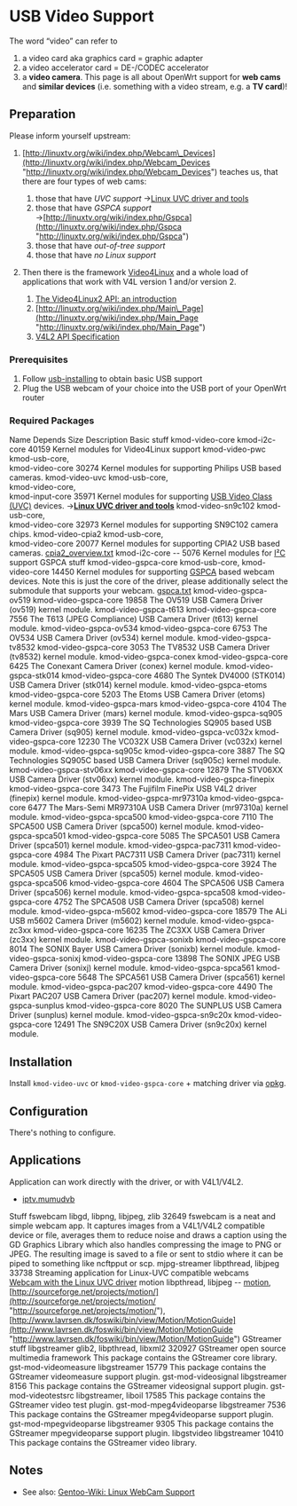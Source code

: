 # USB Video Support

The word “video” can refer to

1. a video card aka graphics card = graphic adapter
2. a video accelerator card = DE-/CODEC accelerator
3. a **video camera**. This page is all about OpenWrt support for **web cams** and **similar devices** (i.e. something with a video stream, e.g. a **TV card**)!

## Preparation

Please inform yourself upstream:

1. [http://linuxtv.org/wiki/index.php/Webcam\_Devices](http://linuxtv.org/wiki/index.php/Webcam_Devices "http://linuxtv.org/wiki/index.php/Webcam_Devices") teaches us, that there are four types of web cams:
   
   1. those that have *UVC support* →[Linux UVC driver and tools](http://www.ideasonboard.org/uvc/ "http://www.ideasonboard.org/uvc/")
   2. those that have *GSPCA support* →[http://linuxtv.org/wiki/index.php/Gspca](http://linuxtv.org/wiki/index.php/Gspca "http://linuxtv.org/wiki/index.php/Gspca")
   3. those that have *out-of-tree support*
   4. those that have *no Linux support*
2. Then there is the framework [Video4Linux](https://en.wikipedia.org/wiki/Video4Linux "https://en.wikipedia.org/wiki/Video4Linux") and a whole load of applications that work with V4L version 1 and/or version 2.
   
   1. [The Video4Linux2 API: an introduction](http://lwn.net/Articles/203924/ "http://lwn.net/Articles/203924/")
   2. [http://linuxtv.org/wiki/index.php/Main\_Page](http://linuxtv.org/wiki/index.php/Main_Page "http://linuxtv.org/wiki/index.php/Main_Page")
   3. [V4L2 API Specification](http://v4l2spec.bytesex.org/spec/ "http://v4l2spec.bytesex.org/spec/")

### Prerequisites

1. Follow [usb-installing](/docs/guide-user/storage/usb-installing "docs:guide-user:storage:usb-installing") to obtain basic USB support
2. Plug the USB webcam of your choice into the USB port of your OpenWrt router

### Required Packages

Name Depends Size Description Basic stuff kmod-video-core kmod-i2c-core 40159 Kernel modules for Video4Linux support kmod-video-pwc kmod-usb-core,  
kmod-video-core 30274 Kernel modules for supporting Philips USB based cameras. kmod-video-uvc kmod-usb-core,  
kmod-video-core,  
kmod-input-core 35971 Kernel modules for supporting [USB Video Class (UVC)](https://en.wikipedia.org/wiki/USB%20video%20device%20class "https://en.wikipedia.org/wiki/USB video device class") devices. →[**Linux UVC driver and tools**](http://www.ideasonboard.org/uvc/ "http://www.ideasonboard.org/uvc/") kmod-video-sn9c102 kmod-usb-core,  
kmod-video-core 32973 Kernel modules for supporting SN9C102 camera chips. kmod-video-cpia2 kmod-usb-core,  
kmod-video-core 20077 Kernel modules for supporting CPIA2 USB based cameras. [cpia2\_overview.txt](http://www.mjmwired.net/kernel/Documentation/video4linux/cpia2_overview.txt "http://www.mjmwired.net/kernel/Documentation/video4linux/cpia2_overview.txt") kmod-i2c-core -- 5076 Kernel modules for [I²C](https://en.wikipedia.org/wiki/I%C2%B2C "https://en.wikipedia.org/wiki/I²C") support GSPCA stuff kmod-video-gspca-core kmod-usb-core, kmod-video-core 14450 Kernel modules for supporting [GSPCA](http://www.linuxjournal.com/video/get-your-webcam-working-gspca "http://www.linuxjournal.com/video/get-your-webcam-working-gspca") based webcam devices. Note this is just the core of the driver, please additionally select the submodule that supports your webcam. [gspca.txt](http://www.mjmwired.net/kernel/Documentation/video4linux/gspca.txt "http://www.mjmwired.net/kernel/Documentation/video4linux/gspca.txt") kmod-video-gspca-ov519 kmod-video-gspca-core 19858 The OV519 USB Camera Driver (ov519) kernel module. kmod-video-gspca-t613 kmod-video-gspca-core 7556 The T613 (JPEG Compliance) USB Camera Driver (t613) kernel module. kmod-video-gspca-ov534 kmod-video-gspca-core 6753 The OV534 USB Camera Driver (ov534) kernel module. kmod-video-gspca-tv8532 kmod-video-gspca-core 3053 The TV8532 USB Camera Driver (tv8532) kernel module. kmod-video-gspca-conex kmod-video-gspca-core 6425 The Conexant Camera Driver (conex) kernel module. kmod-video-gspca-stk014 kmod-video-gspca-core 4680 The Syntek DV4000 (STK014) USB Camera Driver (stk014) kernel module. kmod-video-gspca-etoms kmod-video-gspca-core 5203 The Etoms USB Camera Driver (etoms) kernel module. kmod-video-gspca-mars kmod-video-gspca-core 4104 The Mars USB Camera Driver (mars) kernel module. kmod-video-gspca-sq905 kmod-video-gspca-core 3939 The SQ Technologies SQ905 based USB Camera Driver (sq905) kernel module. kmod-video-gspca-vc032x kmod-video-gspca-core 12230 The VC032X USB Camera Driver (vc032x) kernel module. kmod-video-gspca-sq905c kmod-video-gspca-core 3887 The SQ Technologies SQ905C based USB Camera Driver (sq905c) kernel module. kmod-video-gspca-stv06xx kmod-video-gspca-core 12879 The STV06XX USB Camera Driver (stv06xx) kernel module. kmod-video-gspca-finepix kmod-video-gspca-core 3473 The Fujifilm FinePix USB V4L2 driver (finepix) kernel module. kmod-video-gspca-mr97310a kmod-video-gspca-core 6477 The Mars-Semi MR97310A USB Camera Driver (mr97310a) kernel module. kmod-video-gspca-spca500 kmod-video-gspca-core 7110 The SPCA500 USB Camera Driver (spca500) kernel module. kmod-video-gspca-spca501 kmod-video-gspca-core 5085 The SPCA501 USB Camera Driver (spca501) kernel module. kmod-video-gspca-pac7311 kmod-video-gspca-core 4984 The Pixart PAC7311 USB Camera Driver (pac7311) kernel module. kmod-video-gspca-spca505 kmod-video-gspca-core 3924 The SPCA505 USB Camera Driver (spca505) kernel module. kmod-video-gspca-spca506 kmod-video-gspca-core 4604 The SPCA506 USB Camera Driver (spca506) kernel module. kmod-video-gspca-spca508 kmod-video-gspca-core 4752 The SPCA508 USB Camera Driver (spca508) kernel module. kmod-video-gspca-m5602 kmod-video-gspca-core 18579 The ALi USB m5602 Camera Driver (m5602) kernel module. kmod-video-gspca-zc3xx kmod-video-gspca-core 16235 The ZC3XX USB Camera Driver (zc3xx) kernel module. kmod-video-gspca-sonixb kmod-video-gspca-core 8014 The SONIX Bayer USB Camera Driver (sonixb) kernel module. kmod-video-gspca-sonixj kmod-video-gspca-core 13898 The SONIX JPEG USB Camera Driver (sonixj) kernel module. kmod-video-gspca-spca561 kmod-video-gspca-core 5648 The SPCA561 USB Camera Driver (spca561) kernel module. kmod-video-gspca-pac207 kmod-video-gspca-core 4490 The Pixart PAC207 USB Camera Driver (pac207) kernel module. kmod-video-gspca-sunplus kmod-video-gspca-core 8020 The SUNPLUS USB Camera Driver (sunplus) kernel module. kmod-video-gspca-sn9c20x kmod-video-gspca-core 12491 The SN9C20X USB Camera Driver (sn9c20x) kernel module.

## Installation

Install `kmod-video-uvc` or `kmod-video-gspca-core` + matching driver via [opkg](/docs/guide-user/additional-software/opkg "docs:guide-user:additional-software:opkg").

## Configuration

There's nothing to configure.

## Applications

Application can work directly with the driver, or with V4L1/V4L2.

- [iptv.mumudvb](/doc/howto/iptv.mumudvb "doc:howto:iptv.mumudvb")

Stuff fswebcam libgd, libpng, libjpeg, zlib 32649 fswebcam is a neat and simple webcam app. It captures images from a V4L1/V4L2 compatible device or file, averages them to reduce noise and draws a caption using the GD Graphics Library which also handles compressing the image to PNG or JPEG. The resulting image is saved to a file or sent to stdio where it can be piped to something like ncftpput or scp. mjpg-streamer libpthread, libjpeg 33738 Streaming application for Linux-UVC compatible webcams  
[Webcam with the Linux UVC driver](/docs/guide-user/hardware/video/webcam "docs:guide-user:hardware:video:webcam") motion libpthread, libjpeg -- [motion](http://man.cx/motion "http://man.cx/motion"), [http://sourceforge.net/projects/motion/](http://sourceforge.net/projects/motion/ "http://sourceforge.net/projects/motion/"), [http://www.lavrsen.dk/foswiki/bin/view/Motion/MotionGuide](http://www.lavrsen.dk/foswiki/bin/view/Motion/MotionGuide "http://www.lavrsen.dk/foswiki/bin/view/Motion/MotionGuide") GStreamer stuff libgstreamer glib2, libpthread, libxml2 320927 GStreamer open source multimedia framework This package contains the GStreamer core library. gst-mod-videomeasure libgstreamer 15779 This package contains the GStreamer videomeasure support plugin. gst-mod-videosignal libgstreamer 8156 This package contains the GStreamer videosignal support plugin. gst-mod-videotestsrc libgstreamer, liboil 17585 This package contains the GStreamer video test plugin. gst-mod-mpeg4videoparse libgstreamer 7536 This package contains the GStreamer mpeg4videoparse support plugin. gst-mod-mpegvideoparse libgstreamer 9305 This package contains the GStreamer mpegvideoparse support plugin. libgstvideo libgstreamer 10410 This package contains the GStreamer video library.

## Notes

- See also: [Gentoo-Wiki: Linux WebCam Support](http://en.gentoo-wiki.com/wiki/Webcam "http://en.gentoo-wiki.com/wiki/Webcam")
